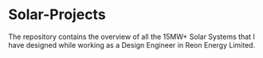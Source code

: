 # Solar-Projects
The repository contains the overview of all the 15MW+ Solar Systems that I have designed while working as a Design Engineer in Reon Energy Limited.

